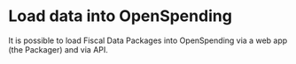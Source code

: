 # Load data into OpenSpending

It is possible to load Fiscal Data Packages into OpenSpending via a web app (the Packager) and via API.
